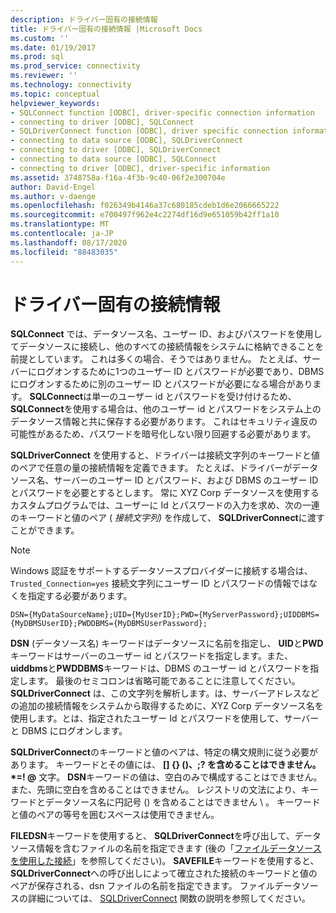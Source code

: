 ```yaml
---
description: ドライバー固有の接続情報
title: ドライバー固有の接続情報 |Microsoft Docs
ms.custom: ''
ms.date: 01/19/2017
ms.prod: sql
ms.prod_service: connectivity
ms.reviewer: ''
ms.technology: connectivity
ms.topic: conceptual
helpviewer_keywords:
- SQLConnect function [ODBC], driver-specific connection information
- connecting to driver [ODBC], SQLConnect
- SQLDriverConnect function [ODBC], driver specific connection information
- connecting to data source [ODBC], SQLDriverConnect
- connecting to driver [ODBC], SQLDriverConnect
- connecting to data source [ODBC], SQLConnect
- connecting to driver [ODBC], driver-specific information
ms.assetid: 3748758a-f16a-4f3b-9c40-06f2e300704e
author: David-Engel
ms.author: v-daenge
ms.openlocfilehash: f026349b4146a37c680185cdeb1d6e2066665222
ms.sourcegitcommit: e700497f962e4c2274df16d9e651059b42ff1a10
ms.translationtype: MT
ms.contentlocale: ja-JP
ms.lasthandoff: 08/17/2020
ms.locfileid: "88483035"
---
```

# <a name="driver-specific-connection-information"></a>ドライバー固有の接続情報
**SQLConnect** では、データソース名、ユーザー ID、およびパスワードを使用してデータソースに接続し、他のすべての接続情報をシステムに格納できることを前提としています。 これは多くの場合、そうではありません。 たとえば、サーバーにログオンするために1つのユーザー ID とパスワードが必要であり、DBMS にログオンするために別のユーザー ID とパスワードが必要になる場合があります。 **SQLConnect**は単一のユーザー id とパスワードを受け付けるため、 **SQLConnect**を使用する場合は、他のユーザー id とパスワードをシステム上のデータソース情報と共に保存する必要があります。 これはセキュリティ違反の可能性があるため、パスワードを暗号化しない限り回避する必要があります。  
  
 **SQLDriverConnect** を使用すると、ドライバーは接続文字列のキーワードと値のペアで任意の量の接続情報を定義できます。 たとえば、ドライバーがデータソース名、サーバーのユーザー ID とパスワード、および DBMS のユーザー ID とパスワードを必要とするとします。 常に XYZ Corp データソースを使用するカスタムプログラムでは、ユーザーに Id とパスワードの入力を求め、次の一連のキーワードと値のペア ( *接続文字列)* を作成して、 **SQLDriverConnect**に渡すことができます。  
  
> [!NOTE]  
>  Windows 認証をサポートするデータソースプロバイダーに接続する場合は、 `Trusted_Connection=yes` 接続文字列にユーザー ID とパスワードの情報ではなくを指定する必要があります。  
  
```  
DSN={MyDataSourceName};UID={MyUserID};PWD={MyServerPassword};UIDDBMS={MyDBMSUserID};PWDDBMS={MyDBMSUserPassword};  
```  
  
 **DSN** (データソース名) キーワードはデータソースに名前を指定し、 **UID**と**PWD**キーワードはサーバーのユーザー id とパスワードを指定します。また、 **uiddbms**と**PWDDBMS**キーワードは、DBMS のユーザー id とパスワードを指定します。 最後のセミコロンは省略可能であることに注意してください。 **SQLDriverConnect** は、この文字列を解析します。は、サーバーアドレスなどの追加の接続情報をシステムから取得するために、XYZ Corp データソース名を使用します。とは、指定されたユーザー Id とパスワードを使用して、サーバーと DBMS にログオンします。  
  
 **SQLDriverConnect**のキーワードと値のペアは、特定の構文規則に従う必要があります。 キーワードとその値には、 **[] {} ()、;? を含めることはできません。 \*=! @** 文字。 **DSN**キーワードの値は、空白のみで構成することはできません。また、先頭に空白を含めることはできません。 レジストリの文法により、キーワードとデータソース名に円記号 () を含めることはできません \\ 。 キーワードと値のペアの等号を囲むスペースは使用できません。  
  
 **FILEDSN**キーワードを使用すると、 **SQLDriverConnect**を呼び出して、データソース情報を含むファイルの名前を指定できます (後の「[ファイルデータソースを使用した接続](../../../odbc/reference/develop-app/connecting-using-file-data-sources.md)」を参照してください)。 **SAVEFILE**キーワードを使用すると、 **SQLDriverConnect**への呼び出しによって確立された接続のキーワードと値のペアが保存される、dsn ファイルの名前を指定できます。 ファイルデータソースの詳細については、 [SQLDriverConnect](../../../odbc/reference/syntax/sqldriverconnect-function.md) 関数の説明を参照してください。
